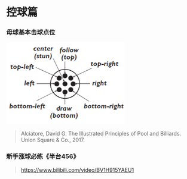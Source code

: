 # 控球篇

### 母球基本击球点位

![](./img/ganfa.png)

> Alciatore, David G. The Illustrated Principles of Pool and Billiards. Union Square & Co., 2017.

### 新手涨球必练《半台456》

> https://www.bilibili.com/video/BV1H915YAEU1
